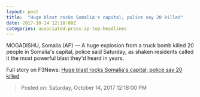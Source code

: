 ```yaml
---
layout: post
title:  "Huge blast rocks Somalia's capital; police say 20 killed"
date: 2017-10-14 12:18:00Z
categories: associated-press-ap-top-headlines
---
```


MOGADISHU, Somalia (AP) — A huge explosion from a truck bomb killed 20 people in Somalia's capital, police said Saturday, as shaken residents called it the most powerful blast they'd heard in years.


Full story on F3News: [Huge blast rocks Somalia's capital; police say 20 killed](http://www.f3nws.com/n/2ajzrC)

> Posted on: Saturday, October 14, 2017 12:18:00 PM
